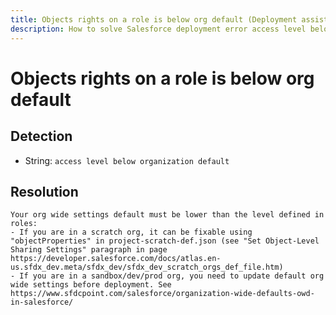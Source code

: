 ```yaml
---
title: Objects rights on a role is below org default (Deployment assistant)
description: How to solve Salesforce deployment error access level below organization default
---
```

<!-- markdownlint-disable MD013 -->
# Objects rights on a role is below org default

## Detection

- String: `access level below organization default`

## Resolution

```shell
Your org wide settings default must be lower than the level defined in roles:
- If you are in a scratch org, it can be fixable using "objectProperties" in project-scratch-def.json (see "Set Object-Level Sharing Settings" paragraph in page https://developer.salesforce.com/docs/atlas.en-us.sfdx_dev.meta/sfdx_dev/sfdx_dev_scratch_orgs_def_file.htm)
- If you are in a sandbox/dev/prod org, you need to update default org wide settings before deployment. See https://www.sfdcpoint.com/salesforce/organization-wide-defaults-owd-in-salesforce/
            
```
